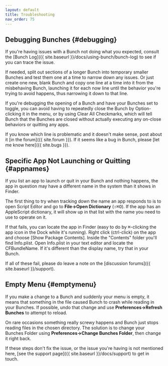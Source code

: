 ```yaml
---
layout: default
title: Troubleshooting
nav_order: 75
---
```

## Debugging Bunches {#debugging}

If you're having issues with a Bunch not doing what you expected, consult the [Bunch Log]({{ site.baseurl }}/docs/using-bunch/bunch-log) to see if you can trace the issue. 

If needed, split out sections of a longer Bunch into temporary smaller Bunches and test them one at a time to narrow down any issues. Or just create one new, blank Bunch and copy one line at a time into it from the misbehaving Bunch, launching it for each now line until the behavior you're trying to avoid happens, thus narrowing it down to that line.

If you're debugging the opening of a Bunch and have your Bunches set to toggle, you can avoid having to repeatedly close the Bunch by Option-clicking it in the menu, or by using Clear All Checkmarks, which will tell Bunch that the Bunches are closed without actually executing any on-close behaviors or quitting any apps.

If you know which line is problematic and it doesn't make sense, post about it [in the forum]({{ site.forum }}). If it seems like a bug in Bunch, please [let me know here]({{ site.bugs }}).

## Specific App Not Launching or Quitting {#appnames}

If you list an app to launch or quit in your Bunch and nothing happens, the app in question may have a different name in the system than it shows in Finder. 

The first thing to try when tracking down the name an app responds to is to open Script Editor and go to __File->Open Dictionary__ (<kbd>⇧⌘O</kbd>). If the app has an AppleScript dictionary, it will show up in that list with the name you need to use to operate on it.

If that fails, you can locate the app in Finder (easy to do by <kbd>⌘</kbd>-clicking the app icon in the Dock while it's running). Right click (ctrl-click) on the app and choose [Show Package Contents]. Inside the "Contents" folder you'll find Info.plist. Open Info.plist in your text editor and locate the CFBundleName. If it's different than the display name, try that in your Bunch.

If all of these fail, please do leave a note on the [discussion forums]({{ site.baseurl }}/support).

## Empty Menu {#emptymenu}

If you make a change to a Bunch and suddenly your menu is empty, it means that something in the file caused Bunch to crash while reading in your Bunches. If possible, undo that change and use __Preferences->Refresh Bunches__ to attempt to reload.

On rare occasions something really screwy happens and Bunch just stops reading files in the chosen directory. The solution is to change your Bunches Folder using __Preferences->Change Bunches Folder__, then change it right back.

If these steps don't fix the issue, or the issue you're having is not mentioned here, [see the support page]({{ site.baseurl }}/docs/support) to get in touch.
